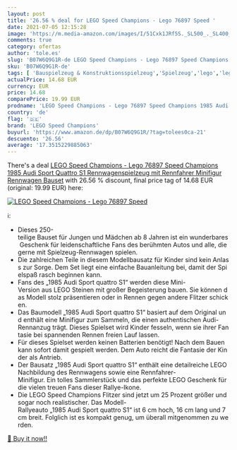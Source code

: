 ```yaml
---
layout: post
title: '26.56 % deal for LEGO Speed Champions - Lego 76897 Speed '
date: 2021-07-05 12:15:28
image: 'https://m.media-amazon.com/images/I/51Cxk1JRf5S._SL500_._SL400_.jpg'
comments: true
category: ofertas
author: 'tole.es'
slug: 'B07W6Q9G1R-de LEGO Speed Champions - Lego 76897 Speed Champions 1985...'
sku: 'B07W6Q9G1R-de'
tags: [ 'Bauspielzeug & Konstruktionsspielzeug','Spielzeug','lego','lego speed champions', ]
actualPrice: 14.68 EUR
currency: EUR
price: 14.68
comparePrice: 19.99 EUR
prodname: 'LEGO Speed Champions - Lego 76897 Speed Champions 1985 Audi Sport Quattro S1 Rennwagenspielzeug  mit Rennfahrer Minifigur  Rennwagen Bauset'
country: 'de'
flag: '🇩🇪'
brand: 'LEGO Speed Champions'
buyurl: 'https://www.amazon.de/dp/B07W6Q9G1R/?tag=tolees0ca-21'
descuento: '26.56'
average: '17.3515229885063'
---
```


There's a deal [LEGO Speed Champions - Lego 76897 Speed Champions 1985 Audi Sport Quattro S1 Rennwagenspielzeug  mit Rennfahrer Minifigur  Rennwagen Bauset](https://www.amazon.de/dp/B07W6Q9G1R/?tag=tolees0ca-21)  with  26.56 % discount, final price tag of  14.68 EUR (original: 19.99 EUR) here:

[![LEGO Speed Champions - Lego 76897 Speed ](https://m.media-amazon.com/images/I/51Cxk1JRf5S._SL500_._SL400_.jpg)](https://www.amazon.de/dp/B07W6Q9G1R/?tag=tolees0ca-21)

ℹ️:

- Dieses 250-teilige Bauset für Jungen und Mädchen ab 8 Jahren ist ein wunderbares Geschenk für leidenschaftliche Fans des berühmten Autos und alle, die gerne mit Spielzeug-Rennwagen spielen.
- Die zahlreichen Teile in diesem Modellbausatz für Kinder sind kein Anlass zur Sorge. Dem Set liegt eine einfache Bauanleitung bei, damit der Spielspaß rasch beginnen kann.
- Fans des „1985 Audi Sport quattro S1“ werden diese Mini-Version aus LEGO Steinen mit großer Begeisterung bauen. Sie können das Modell stolz präsentieren oder in Rennen gegen andere Flitzer schicken.
- Das Baumodell „1985 Audi Sport quattro S1“ basiert auf dem Original und enthält eine Minifigur zum Sammeln, die einen authentischen Audi-Rennanzug trägt. Dieses Spielset wird Kinder fesseln, wenn sie ihrer Fantasie bei spannenden Rennen freien Lauf lassen.
- Für dieses Spielset werden keinen Batterien benötigt! Nach dem Bauen kann sofort damit gespielt werden. Dem Auto reicht die Fantasie der Kinder als Antrieb.
- Der Bausatz „1985 Audi Sport quattro S1“ enthält eine detailreiche LEGO Nachbildung des Rennwagens sowie eine Rennfahrer-Minifigur. Ein tolles Sammlerstück und das perfekte LEGO Geschenk für die vielen treuen Fans dieser Rallye-Ikone.
- Die LEGO Speed Champions Flitzer sind jetzt um 25 Prozent größer und sogar noch realistischer. Das Modell-Rallyeauto „1985 Audi Sport quattro S1“ ist 6 cm hoch, 16 cm lang und 7 cm breit. Folglich ist es kompakt genug, um überall mitgenommen zu werden.

[🛒 Buy it now!!](https://www.amazon.de/dp/B07W6Q9G1R/?tag=tolees0ca-21)
